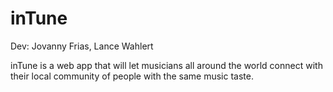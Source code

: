 # inTune
Dev:
Jovanny Frias,
Lance Wahlert

inTune is a web app that will let musicians all around the world connect with their local community of people with the same music taste.
